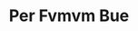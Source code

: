 ---
title: "Per Fvmvm Bue"
url: /ciudad-autonoma-de-buenos-aires/per-fvmvm-bue/
shop: perfumería
---